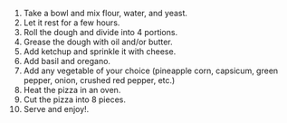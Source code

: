 1. Take a bowl and mix flour, water, and yeast.
2. Let it rest for a few hours.
3. Roll the dough and divide into 4 portions.
4. Grease the dough with oil and/or butter.
5. Add ketchup and sprinkle it with cheese.
6. Add basil and oregano.
7. Add any vegetable of your choice (pineapple corn, capsicum, green pepper, onion, crushed red pepper, etc.)
8. Heat the pizza in an oven. 
9. Cut the pizza into 8 pieces.
10. Serve and enjoy!.